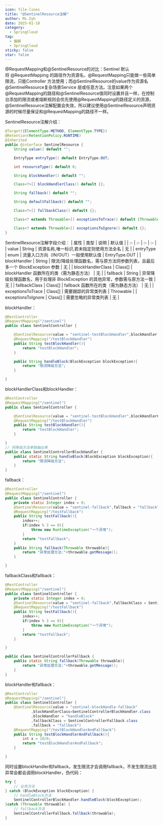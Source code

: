 ```yaml
---
icon: file-lines
title: "@SentinelResource注解"
author: Ms.Zyh
date: 2025-01-10
category:
  - SpringCloud
tag:
  - 偏僻
  - SpringCloud
sticky: false
star: false
---
```


@RequestMapping和@SentinelResource的对比：Sentinel 默认将 @RequestMapping 的路径作为资源名，@RequestMapping只能做一些简单限流，只能Controller 方法使用；而@SentinelResource的value作为资源名@SentinelResource复杂场景Service 层或任意方法。注意如果两个@RequestMapping的路径和@SentinelResource值同时设置并且一样，在控制台添加的限流或者熔断规则会优先使用@RequestMapping的路径定义的资源，@SentinelResource注解配置会失效，所以建议使用@SentinelResource声明资源的时候尽量保证和@RequestMapping的路径不一样。

SentinelResource注解介绍：
```java
@Target({ElementType.METHOD, ElementType.TYPE})
@Retention(RetentionPolicy.RUNTIME)
@Inherited
public @interface SentinelResource {
    String value() default "";

    EntryType entryType() default EntryType.OUT;

    int resourceType() default 0;

    String blockHandler() default "";

    Class<?>[] blockHandlerClass() default {};

    String fallback() default "";

    String defaultFallback() default "";

    Class<?>[] fallbackClass() default {};

    Class<? extends Throwable>[] exceptionsToTrace() default {Throwable.class};

    Class<? extends Throwable>[] exceptionsToIgnore() default {};
}
```
SentinelResource注解字段介绍：
| 属性 | 类型 | 说明 | 默认值 |
| :- | :- | :- | :- |
| value | String | 资源名称,唯一标识,若未指定则使用方法全名 | 无 |
| entryType | enum |  流量入口方向（IN/OUT）一般使用默认值 | EntryType.OUT |
| blockHandler | String | 限流/降级处理函数名，需与原方法同参数列表，且最后多一个 BlockException 参数 | 无 |
| blockHandlerClass | Class[] | blockHandler 函数所在的类（需为静态方法）  | 无 |
| fallback | String | 异常降级处理函数名，用于处理非 BlockException 的其他异常，参数需与原方法一致 | 无 |
| fallbackClass | Class[] | fallback 函数所在的类（需为静态方法）  | 无 |
| exceptionsToTrace | Class[] | 需要跟踪的异常类列表 | Throwable |
| exceptionsToIgnore | Class[] | 需要忽略的异常类列表 | 无 |

blockHandler：
```java
@RestController
@RequestMapping("/sentinel")
public class SentinelController {

    @SentinelResource(value = "sentinel-testBlockHandler",blockHandler = "handleBlock")
    @RequestMapping("/testBlockHandler")
    public String testBlockHandler(){
        return "testBlockHandler";
    }

    public String handleBlock(BlockException blockException){
        return "限流降级方法";
    }

}

```
blockHandlerClass和blockHandler：
```java
@RestController
@RequestMapping("/sentinel")
public class SentinelController {

    @SentinelResource(value = "sentinel-testBlockHandler",blockHandlerClass=SentinelControllerBlockHandler.class,blockHandler = "handleBlock")
    @RequestMapping("/testBlockHandler")
    public String testBlockHandler(){
        return "testBlockHandler";
    }

}
// 将降级方法单独抽出来
public class SentinelControllerBlockHandler {
    public static String handleBlock(BlockException blockException){
        return "限流降级方法";
    }
}

```

fallback：
```java
@RestController
@RequestMapping("/sentinel")
public class SentinelController {
    private static Integer index = 0;
    @SentinelResource(value = "sentinel-fallback",fallback = "fallback")
    @RequestMapping("/testFallback")
    public String testFallback(){
        index++;
        if(index % 3 == 0){
            throw new RuntimeException("一个异常");
        }
        return "testFallback";
    }
    public String fallback(Throwable throwable){
        return "异常处理方法:"+throwable.getMessage();
    }

}
```
fallbackClass和fallback：
```java
@RestController
@RequestMapping("/sentinel")
public class SentinelController {
    private static Integer index = 0;
    @SentinelResource(value = "sentinel-fallback",fallbackClass = SentinelControllerFallback.class,fallback = "fallback")
    @RequestMapping("/testFallback")
    public String testFallback(){
        index++;
        if(index % 3 == 0){
            throw new RuntimeException("一个异常");
        }
        return "testFallback";
    }

}

public class SentinelControllerFallback {
    public static String fallback(Throwable throwable){
        return "异常处理方法:"+throwable.getMessage();
    }
}
```
blockHandler和fallback：
```java
@RestController
@RequestMapping("/sentinel")
public class SentinelController {
    @SentinelResource(value = "sentinel-blockHandle-fallback"
            ,blockHandlerClass=SentinelControllerBlockHandler.class
            ,blockHandler = "handleBlock"
            ,fallbackClass = SentinelControllerFallback.class
            ,fallback = "fallback")
    @RequestMapping("/testBlockHandlerAndFallback")
    public String testBlockHandlerAndFallback(){
        int x = 10/0;
        return "testBlockHandlerAndFallback";
    }

}
```
同时设置blockHandler和fallback，发生限流才会调用fallback，不发生限流出现异常会都会调用blockHandler，伪代码：
```java
try {
    // 业务方法
} catch (BlockException blockException) {
    // handleBlock方法
    SentinelControllerBlockHandler.handleBlock(blockException);
}catch (Throwable throwable) {
    // fallback方法
    SentinelControllerFallback.fallback(throwable);
}
```

